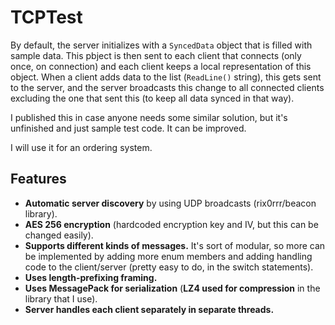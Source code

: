 # TCPTest
By default, the server initializes with a `SyncedData` object that is filled with sample data. This pbject is then sent to each client that connects (only once, on connection) and each client keeps a local representation of this object. When a client adds data to the list (`ReadLine()` string), this gets sent to the server, and the server broadcasts this change to all connected clients excluding the one that sent this (to keep all data synced in that way). 

I published this in case anyone needs some similar solution, but it's unfinished and just sample test code. It can be improved. 

I will use it for an ordering system.

## Features
- **Automatic server discovery** by using UDP broadcasts (rix0rrr/beacon library).
- **AES 256 encryption** (hardcoded encryption key and IV, but this can be changed easily).
- **Supports different kinds of messages.** It's sort of modular, so more can be implemented by adding more enum members and adding handling code to the client/server (pretty easy to do, in the switch statements).
- **Uses length-prefixing framing.**
- **Uses MessagePack for serialization** (**LZ4 used for compression** in the library that I use).
- **Server handles each client separately in separate threads.**
